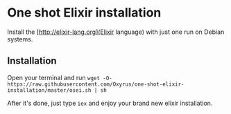 # One shot Elixir installation

Install the [http://elixir-lang.org](Elixir language) with just one run on Debian systems.

## Installation

Open your terminal and run 
`wget -O- https://raw.githubusercontent.com/Oxyrus/one-shot-elixir-installation/master/osei.sh | sh`

After it's done, just type `iex` and enjoy your brand new elixir installation.
